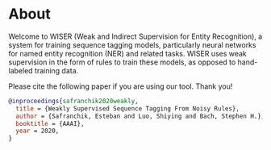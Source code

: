# About

Welcome to WISER (Weak and Indirect Supervision for Entity Recognition), a system for training sequence tagging models, particularly neural networks for named entity recognition (NER) and related tasks. WISER uses weak supervision in the form of rules to train these models, as opposed to hand-labeled training data.

Please cite the following paper if you are using our tool. Thank you!

```bibtex
@inproceedings{safranchik2020weakly,
  title = {Weakly Supervised Sequence Tagging From Noisy Rules}, 
  author = {Safranchik, Esteban and Luo, Shiying and Bach, Stephen H.}, 
  booktitle = {AAAI}, 
  year = 2020, 
}
```